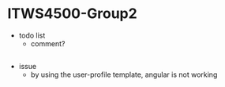 # ITWS4500-Group2

* todo list
    * comment?
   
   
   
## 



* issue
    * by using the user-profile template, angular is not working
